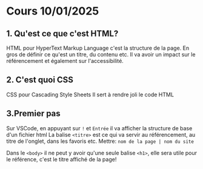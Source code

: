 # Cours 10/01/2025

## 1. Qu'est ce que c'est HTML?
HTML pour HyperText Markup Language
c'est la structure de la page. En gros de définir ce qu'est un titre, du contenu etc.
Il va avoir un impact sur le référencement et également sur l'accessibilité.

## 2. C'est quoi CSS
CSS pour Cascading Style Sheets
Il sert à rendre joli le code HTML

## 3.Premier pas
Sur VSCode, en appuyant sur `!` et `Entrée` il va afficher la structure de base d'un fichier html
La balise `<titre>` est ce qui va servir au référencement,  au titre de l'onglet, dans les favoris etc.
	Mettre: `nom de la page | nom du site`

Dans le `<body>` il ne peut y avoir qu'une seule balise `<h1>`, elle sera utile pour le référence, c'est le titre affiché de la page!

